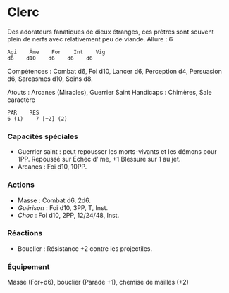 # Clerc
Des adorateurs fanatiques de dieux étranges, ces prêtres sont souvent plein de nerfs avec relativement peu de viande.
Allure : 6    

    Agi    Âme    For    Int    Vig
    d6    d10    d6    d6    d6

Compétences : Combat d6, Foi d10, Lancer d6, Perception d4, Persuasion d6, Sarcasmes d10, Soins d8.

Atouts : Arcanes (Miracles), Guerrier Saint
Handicaps : Chimères, Sale caractère

    PAR    RES
    6 (1)    7 [+2] (2) 
### Capacités spéciales
- Guerrier saint : peut repousser les morts-vivants et les démons pour 1PP. Repoussé sur Échec d' me, +1 Blessure sur 1 au jet.
- Arcanes : Foi d10, 10PP.


### Actions
- Masse : Combat d6, 2d6.
- _Guérison_ : Foi d10, 3PP, T, Inst.
- _Choc_ : Foi d10, 2PP, 12/24/48, Inst.

### Réactions
- Bouclier : Résistance +2 contre les projectiles.

### Équipement
Masse (For+d6), bouclier (Parade +1), chemise de mailles (+2)
